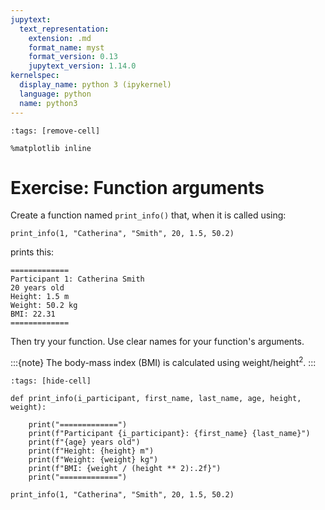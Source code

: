 ```yaml
---
jupytext:
  text_representation:
    extension: .md
    format_name: myst
    format_version: 0.13
    jupytext_version: 1.14.0
kernelspec:
  display_name: python 3 (ipykernel)
  language: python
  name: python3
---
```


```{code-cell} ipython3
:tags: [remove-cell]

%matplotlib inline
```

# Exercise: Function arguments

Create a function named `print_info()` that, when it is called using:

```
print_info(1, "Catherina", "Smith", 20, 1.5, 50.2)
```
    
prints this:

    =============
    Participant 1: Catherina Smith
    20 years old
    Height: 1.5 m
    Weight: 50.2 kg
    BMI: 22.31
    =============

Then try your function. Use clear names for your function's arguments.

:::{note}
The body-mass index (BMI) is calculated using $\text{weight}/\text{height}^2$.
:::

```{code-cell}
:tags: [hide-cell]

def print_info(i_participant, first_name, last_name, age, height, weight):

    print("=============")
    print(f"Participant {i_participant}: {first_name} {last_name}")
    print(f"{age} years old")
    print(f"Height: {height} m")
    print(f"Weight: {weight} kg")
    print(f"BMI: {weight / (height ** 2):.2f}")
    print("=============")

print_info(1, "Catherina", "Smith", 20, 1.5, 50.2)
```
